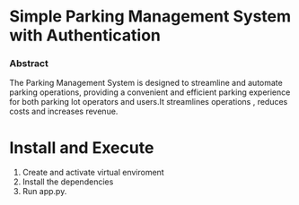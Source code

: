 # Simple Parking Management System with Authentication

### Abstract

The Parking Management System is designed to streamline and automate parking operations, providing a convenient and efficient parking experience for both parking lot operators and users.It streamlines operations , reduces costs and increases revenue.

# Install and Execute

1. Create and activate virtual enviroment
2. Install the dependencies
3. Run app.py.
